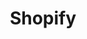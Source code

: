 ---
title: "Shopify"
seoTitle: "Shopify integration"
seoDescription: "Here’s how Shopify works with your applications to streamline your workflow."
summary: "Start selling today with a purpose-built and fast growing e-commerce platform that’s quick to launch and easy to use."
lead: "Stock2Shop can integrate Shopify with many ERP / accounting and logistic applications. Here is how we can help you automate your business."
image: "/uploads/logo-platform-shopify.png"
imageAlt: shopify logo
type: "channel"
channel: "shopify"
tags: ["channel"]
aliases:
    - /integrations/shopify/
---